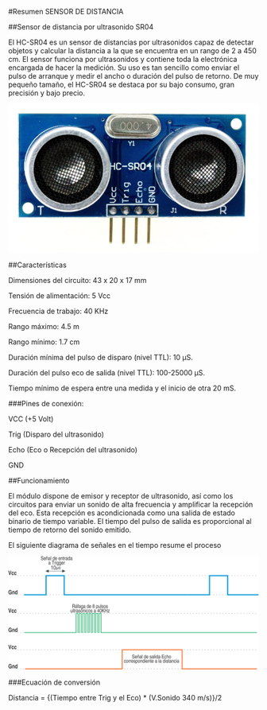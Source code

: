 #Resumen SENSOR DE DISTANCIA

##Sensor de distancia por ultrasonido SR04

El HC-SR04 es un sensor de distancias por ultrasonidos capaz de detectar objetos y calcular la distancia a la que se encuentra en un rango de 2 a 450 cm. El sensor funciona por ultrasonidos y contiene toda la electrónica encargada de hacer la medición. Su uso es tan sencillo como enviar el pulso de arranque y medir el ancho o duración del pulso de retorno. De muy pequeño tamaño, el HC-SR04 se destaca por su bajo consumo, gran precisión y bajo precio.

![SR04](./HCSR04.jpg)

##Características

Dimensiones del circuito: 43 x 20 x 17 mm

Tensión de alimentación: 5 Vcc

Frecuencia de trabajo: 40 KHz

Rango máximo: 4.5 m

Rango mínimo: 1.7 cm

Duración mínima del pulso de disparo (nivel TTL): 10 μS.

Duración del pulso eco de salida (nivel TTL): 100-25000 μS.

Tiempo mínimo de espera entre una medida y el inicio de otra 20 mS.


###Pines de conexión:

VCC (+5 Volt)

Trig (Disparo del ultrasonido)

Echo (Eco o Recepción del ultrasonido)

GND

##Funcionamiento

El módulo dispone de emisor y receptor de ultrasonido, así como los circuitos para enviar un sonido de alta frecuencia y amplificar la recepción del eco. Esta recepción es acondicionada como una salida de estado binario de tiempo variable. El tiempo del pulso de salida es proporcional al tiempo de retorno del sonido emitido.

El siguiente diagrama de señales en el tiempo resume el proceso

![TIEMPOS](./Diagrama-de-tiempo-HC-SR04.png)

###Ecuación de conversión

Distancia = {(Tiempo entre Trig y el Eco) * (V.Sonido 340 m/s)}/2

